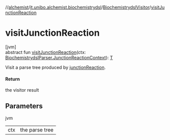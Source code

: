 //[alchemist](../../../index.md)/[it.unibo.alchemist.biochemistrydsl](../index.md)/[BiochemistrydslVisitor](index.md)/[visitJunctionReaction](visit-junction-reaction.md)

# visitJunctionReaction

[jvm]\
abstract fun [visitJunctionReaction](visit-junction-reaction.md)(ctx: [BiochemistrydslParser.JunctionReactionContext](../-biochemistrydsl-parser/-junction-reaction-context/index.md)): [T](../../it.unibo.alchemist.model.implementations.conditions/-generic-molecule-present/index.md)

Visit a parse tree produced by [junctionReaction](../-biochemistrydsl-parser/junction-reaction.md).

#### Return

the visitor result

## Parameters

jvm

| | |
|---|---|
| ctx | the parse tree |
